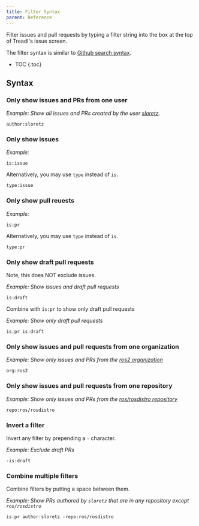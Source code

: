 ```yaml
---
title: Filter Syntax
parent: Reference
---
```


Filter issues and pull requests by typing a filter string into the box at the top of TreadI's issue screen.

The filter syntax is similar to [Github search syntax](https://docs.github.com/en/search-github/searching-on-github/searching-issues-and-pull-requests).

* TOC
{:toc}

## Syntax

### Only show issues and PRs from one user

*Example: Show all issues and PRs created by the user [sloretz](https://github.com/sloretz).*

```
author:sloretz
```

### Only show issues

*Example:*

```
is:issue
```

Alternatively, you may use `type` instead of `is`.

```
type:issue
```

### Only show pull reuests

*Example:*

```
is:pr
```

Alternatively, you may use `type` instead of `is`.

```
type:pr
```

### Only show draft pull requests

Note, this does NOT exclude issues.

*Example: Show issues and draft pull requests*

```
is:draft
```

Combine with `is:pr` to show only draft pull requests

*Example: Show only draft pull requests*

```
is:pr is:draft
```

### Only show issues and pull requests from one organization

*Example: Show only issues and PRs from the [ros2 organization](https://github.com/ros2)*

```
org:ros2
```

### Only show issues and pull requests from one repository

*Example: Show only issues and PRs from the [ros/rosdistro repository](https://github.com/ros/rosdistro)*

```
repo:ros/rosdistro
```

### Invert a filter

Invert any filter by prepending a `-` character.

*Example: Exclude draft PRs*

```
-is:draft
```

### Combine multiple filters

Combine filters by putting a space between them.

*Example: Show PRs authored by `sloretz` that are in any repository except `ros/rosdistro`*

```
is:pr author:sloretz -repo:ros/rosdistro
```
